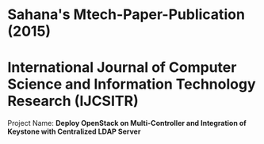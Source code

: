 # Sahana's Mtech-Paper-Publication (2015)
# International Journal of Computer Science and Information Technology Research (IJCSITR)

Project Name: **Deploy OpenStack on Multi-Controller and Integration of Keystone with Centralized LDAP Server**
